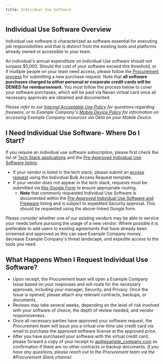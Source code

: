 ```yaml
---
title: Individual Use Software
---
```


## Individual Use Software Overview

Individual use software is characterized as software essential for executing job responsibilities and that is distinct from the existing tools and platforms already owned or accessible to your team.

An individual's annual expenditure on Individual Use software should not surpass $5,000. Should the cost of your software exceed this threshold, or if multiple people on your team need access, please follow the [Procurement process](/handbook/finance/procurement/#how-to-start-the-procurement-process) for submitting a new purchase request. Note that **all software purchases charged to either personal or corporate credit cards will be DENIED for reimbursement.** You must follow the process below to cover your software purchases, which will be paid via Navan virtual card once all necessary approvals are obtained and documented.

*Please refer to our [Internal Acceptable Use Policy](/handbook/people-group/acceptable-use-policy/) for questions regarding freeware, or to Example Company's [Mobile Device Policy](https://internal.example_company.com/handbook/it/okta-device-trust/#mobile-devices) for information on accessing Example Company resources via Okta on your Mobile Device.*

## I Need Individual Use Software- Where Do I Start?

If you require an individual use software subscription, please first check the list of [Tech Stack applications](https://example_company.com/example_company-com/www-example_company-com/-/blob/master/data/tech_stack.yml) and the [Pre-Approved Individual Use Software listing](https://internal.example_company.com/handbook/finance/procurement/pre-approved-individual-use-software/).

- If your vendor is listed in the tech stack, please submit an [access request](https://example_company.com/example_company-com/team-member-epics/access-requests/-/issues/new?issuable_template=Individual_Bulk_Access_Request) using the Individual Bulk Access Request template.
- If your vendor does not appear in the tech stack, requests must be submitted via [this Google Form](https://docs.google.com/forms/d/e/1FAIpQLSfWp2lnSKp0gTKBfZxol-YEkTst4gtOYpRJQvnVvDzhcGuxwg/viewform) to ensure appropriate routing.
  - **Note** that commonly requested Individual Use Software is documented within the [Pre-Approved Individual Use Software and Freeware](https://internal.example_company.com/handbook/finance/procurement/pre-approved-individual-use-software/) listing and is subject to expedited Security approval. This should be requested using the above-linked Google form.

Please consider whether one of our existing vendors may be able to service your needs before pursuing the usage of a new vendor. Where possible it is preferable to add users to existing agreements that have already been screened and approved as this can save Example Company money, decrease Example Company's threat landscape, and expedite access to the tools you need.

## What Happens When I Request Individual Use Software?

- Upon receipt, the Procurement team will open a Example Company Issue based on your responses and will route for the necessary approvals, including your manager, Security, and Privacy. Once the Issue is opened, please attach any relevant contracts, backups, or documents.
- Reviews may take several weeks, depending on the level of risk involved with your software of choice, the depth of review needed, and vendor responsiveness.
- Once all necessary parties have approved your software request, the Procurement team will issue you a virtual one-time use credit card via email to purchase the approved software license at the approved price.
- After you have purchased your software with the virtual credit card, please forward a copy of your receipt to ap@example_company.com as confirmation if there are no other contracts or backup documents.
*If you have any questions, please reach out to the Procurement team via the #Procurement Slack channel.*
